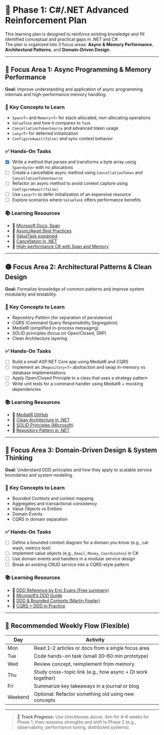 # 📘 Phase 1: C#/.NET Advanced Reinforcement Plan

This learning plan is designed to reinforce existing knowledge and fill identified conceptual and practical gaps in .NET and C#.  
The plan is organized into 3 focus areas: **Async & Memory Performance**, **Architectural Patterns**, and **Domain-Driven Design**.

---

## 🔷 Focus Area 1: Async Programming & Memory Performance

**Goal:** Improve understanding and application of async programming internals and high-performance memory handling.

### 🔑 Key Concepts to Learn
- `Span<T>` and `Memory<T>` for stack-allocated, non-allocating operations
- `ValueTask` and how it compares to `Task`
- `CancellationTokenSource` and advanced token usage
- `Lazy<T>` for deferred initialization
- `ConfigureAwait(false)` and sync context behavior

### ✅ Hands-On Tasks
- [x] Write a method that parses and transforms a byte array using `Span<byte>` with no allocations
- [ ] Create a cancellable async method using `CancellationToken` and `CancellationTokenSource`
- [ ] Refactor an async method to avoid context capture using `ConfigureAwait(false)`
- [ ] Use `Lazy<T>` to defer initialization of an expensive resource
- [ ] Explore scenarios where `ValueTask` offers performance benefits

### 📚 Learning Resources
- 🔗 [Microsoft Docs: Span<T>](https://learn.microsoft.com/en-us/dotnet/api/system.span-1)
- 🔗 [Async/Await Best Practices](https://devblogs.microsoft.com/dotnet/configureawait-faq/)
- 🔗 [ValueTask explained](https://learn.microsoft.com/en-us/dotnet/standard/asynchronous-programming-patterns/valuetask-type)
- 🔗 [Cancellation in .NET](https://learn.microsoft.com/en-us/dotnet/standard/threading/cancellation-in-managed-threads)
- 🔗 [High-performance C# with Span and Memory](https://devblogs.microsoft.com/dotnet/understanding-span-t/)

---

## 🟡 Focus Area 2: Architectural Patterns & Clean Design

**Goal:** Formalize knowledge of common patterns and improve system modularity and testability.

### 🔑 Key Concepts to Learn
- Repository Pattern (for separation of persistence)
- CQRS (Command Query Responsibility Segregation)
- MediatR (simplified in-process messaging)
- SOLID principles (focus on Open/Closed, SRP)
- Clean Architecture layering

### ✅ Hands-On Tasks
- [ ] Build a small ASP.NET Core app using MediatR and CQRS
- [ ] Implement an `IRepository<T>` abstraction and swap in-memory vs database implementations
- [ ] Apply Open/Closed Principle to a class that uses a strategy pattern
- [ ] Write unit tests for a command handler using MediatR + mocking dependencies

### 📚 Learning Resources
- 🔗 [MediatR GitHub](https://github.com/jbogard/MediatR)
- 🔗 [Clean Architecture in .NET](https://github.com/jasontaylordev/CleanArchitecture)
- 🔗 [SOLID Principles (Microsoft)](https://learn.microsoft.com/en-us/dotnet/architecture/modern-web-apps-azure/common-web-application-architectures#solid-principles)
- 🔗 [Repository Pattern in .NET](https://deviq.com/design-patterns/repository-pattern)

---

## 🔶 Focus Area 3: Domain-Driven Design & System Thinking

**Goal:** Understand DDD principles and how they apply to scalable service boundaries and system modeling.

### 🔑 Key Concepts to Learn
- Bounded Contexts and context mapping
- Aggregates and transactional consistency
- Value Objects vs Entities
- Domain Events
- CQRS in domain separation

### ✅ Hands-On Tasks
- [ ] Define a bounded context diagram for a domain you know (e.g., car wash, metrics tool)
- [ ] Implement value objects (e.g., `Email`, `Money`, `Coordinates`) in C#
- [ ] Use domain events and handlers in a modular service design
- [ ] Break an existing CRUD service into a CQRS-style pattern

### 📚 Learning Resources
- 🔗 [DDD Reference by Eric Evans (Free summary)](https://domainlanguage.com/ddd/reference/)
- 🔗 [Microsoft’s DDD Guide](https://learn.microsoft.com/en-us/dotnet/architecture/modern-web-apps-azure/architectural-principles#domain-driven-design)
- 🔗 [DDD & Bounded Contexts (Martin Fowler)](https://martinfowler.com/bliki/BoundedContext.html)
- 🔗 [CQRS + DDD in Practice](https://docs.microsoft.com/en-us/azure/architecture/patterns/cqrs)

---

## 📆 Recommended Weekly Flow (Flexible)

| Day | Activity |
|-----|----------|
| Mon | Read 1–2 articles or docs from a single focus area |
| Tue | Code hands-on task (small 30–60 min prototype) |
| Wed | Review concept, reimplement from memory |
| Thu | Study cross-topic link (e.g., how async + DI work together) |
| Fri | Summarize key takeaways in a journal or blog |
| Weekend | Optional: Refactor something old using new concepts |

---

> 🧭 **Track Progress:** Use checkboxes above. Aim for 4–6 weeks for Phase 1, then reassess strengths and shift to Phase 2 (e.g., observability, performance tuning, distributed systems).

